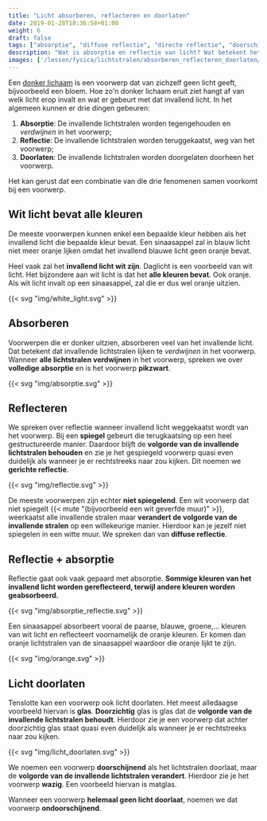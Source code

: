```yaml
---
title: "Licht absorberen, reflecteren en doorlaten"
date: 2019-01-28T18:36:58+01:00
weight: 6
draft: false
tags: ["absorptie", "diffuse reflectie", "directe reflectie", "doorschijnend", "doorzichtig", "doorzichtigheid", "gerichte reflectie", "kleur","lichtstraal", "licht", "licht absorberen", "licht doorlaten", "licht reflecteren", "ondoorschijnend", "ondoorzichtig", "optica", "reflectie", "wit licht"]
description: "Wat is absorptie en reflectie van licht? Wat betekent het om licht door te laten? We leggen het in deze les uit op een illustratieve manier. Naast de gerichte reflectie van spiegels en de absorptie van zwarte voorwerpen, leggen we uit hoe een combinatie van diffuse reflectie en absorptie ervoor kan zorgen dat voorwerpen een bepaalde kleur krijgen. Ook geeft de les een duidelijke illustratie van doorzichtige, doorschijnende en ondoorschijnende voorwerpen."
images: ['/lessen/fysica/lichtstralen/absorberen_reflecteren_doorlaten/img/white_light.png', '/lessen/fysica/lichtstralen/absorberen_reflecteren_doorlaten/img/absorptie.png', '/lessen/fysica/lichtstralen/absorberen_reflecteren_doorlaten/img/reflectie.png', '/lessen/fysica/lichtstralen/absorberen_reflecteren_doorlaten/img/absorptie_reflectie.png', '/lessen/fysica/lichtstralen/absorberen_reflecteren_doorlaten/img/orange.png', '/lessen/fysica/lichtstralen/absorberen_reflecteren_doorlaten/img/licht_doorlaten.png']
---
```

Een [donker lichaam](../lichtbronnen#donkere-lichamen) is een voorwerp dat
van zichzelf geen licht geeft, bijvoorbeeld een bloem. Hoe zo'n donker lichaam
eruit ziet hangt af van welk licht erop invalt en wat er gebeurt met dat
invallend licht. In het algemeen kunnen er drie dingen gebeuren:

1. **Absorptie**: De invallende lichtstralen worden tegengehouden en
   *verdwijnen* in het voorwerp;
2. **Reflectie**: De invallende lichtstralen worden teruggekaatst, weg van het
   voorwerp;
3. **Doorlaten**: De invallende lichtstralen worden doorgelaten doorheen het
   voorwerp.

Het kan gerust dat een combinatie van die drie fenomenen samen voorkomt bij een
voorwerp.

## Wit licht bevat alle kleuren
De meeste voorwerpen kunnen enkel een bepaalde
kleur hebben als het invallend licht die bepaalde kleur bevat. Een sinaasappel
zal in blauw licht niet meer oranje lijken omdat het invallend blauwe licht
geen oranje bevat.

Heel vaak zal het **invallend licht wit zijn**. Daglicht is een voorbeeld van
wit licht. Het bijzondere aan wit licht is dat het **alle kleuren bevat**. Ook
oranje. Als wit licht invalt op een sinaasappel, zal die er dus wel oranje
uitzien.

{{< svg "img/white_light.svg" >}}

## Absorberen
Voorwerpen die er donker uitzien, absorberen veel van het
invallende licht. Dat betekent dat invallende lichtstralen lijken te
*verdwijnen* in het voorwerp.  Wanneer **alle lichtstralen verdwijnen** in het
voorwerp, spreken we over **volledige absorptie** en is het voorwerp
**pikzwart**.

{{< svg "img/absorptie.svg" >}}

## Reflecteren
We spreken over reflectie wanneer invallend licht weggekaatst
wordt van het voorwerp. Bij een **spiegel** gebeurt die terugkaatsing op een
heel gestructureerde manier. Daardoor blijft de **volgorde van de invallende
lichtstralen behouden** en zie je het gespiegeld voorwerp quasi even duidelijk
als wanneer je er rechtstreeks naar zou kijken. Dit noemen we **gerichte
reflectie**.

{{< svg "img/reflectie.svg" >}}

De meeste voorwerpen zijn echter **niet spiegelend**. Een wit voorwerp dat niet
spiegelt {{< mute "(bijvoorbeeld een wit geverfde muur)" >}}, weerkaatst alle
invallende stralen maar **verandert de volgorde van de invallende stralen** op
een willekeurige manier. Hierdoor kan je jezelf niet spiegelen in een witte
muur. We spreken dan van **diffuse reflectie**.

## Reflectie + absorptie
Reflectie gaat ook vaak gepaard met absorptie.
**Sommige kleuren van het invallend licht worden gereflecteerd, terwijl andere
kleuren worden geabsorbeerd.**

{{< svg "img/absorptie_reflectie.svg" >}}

Een sinaasappel absorbeert vooral de paarse, blauwe, groene,... kleuren van wit
licht en reflecteert voornamelijk de oranje kleuren. Er komen dan oranje
lichtstralen van de sinaasappel waardoor die oranje lijkt te zijn.

{{< svg "img/orange.svg" >}}

## Licht doorlaten
Tenslotte kan een voorwerp ook licht doorlaten. Het meest
alledaagse voorbeeld hiervan is **glas**. **Doorzichtig** glas is glas dat de
**volgorde van de invallende lichtstralen behoudt**. Hierdoor zie je een
voorwerp dat achter doorzichtig glas staat quasi even duidelijk als wanneer je
er rechtstreeks naar zou kijken.

{{< svg "img/licht_doorlaten.svg" >}}

We noemen een voorwerp **doorschijnend** als het lichtstralen
doorlaat, maar de **volgorde van de invallende
lichtstralen verandert**. Hierdoor zie je het voorwerp **wazig**. Een voorbeeld
hiervan is matglas.

Wanneer een voorwerp **helemaal geen licht doorlaat**, noemen we dat voorwerp
**ondoorschijnend**.
